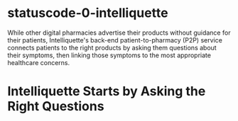 # statuscode-0-intelliquette
While other digital pharmacies advertise their products without guidance for their patients, Intelliquette's back-end patient-to-pharmacy (P2P) service connects patients to the right products by asking them questions about their symptoms, then linking those symptoms to the most appropriate healthcare concerns.
# Intelliquette Starts by Asking the Right Questions
